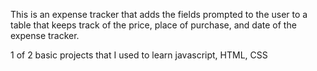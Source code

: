 This is an expense tracker that adds the fields prompted to the user to a table that keeps track of the price, place of purchase, and date of the expense tracker.

1 of 2 basic projects that I used to learn javascript, HTML, CSS
